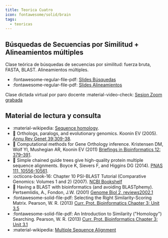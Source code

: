 ```yaml
---
title: Teorica Cuatro
icon: fontawesome/solid/brain
tags: 
  - teoricas
---
```


## Búsquedas de Secuencias por Similitud + Alineamientos múltiples
 Clase teórica de búsquedas de secuencias por similitud: fuerza bruta, FASTA, BLAST. 
 Alineamientos múltiples.

 * :fontawesome-regular-file-pdf: [Slides Búsquedas]()
 * :fontawesome-regular-file-pdf: [Slides Alineamientos](alineamientosMultiples2024.pdf) 

Clase dictada virtual por paro docente  :material-video-check: [Sesion Zoom grabada](https://youtu.be/0l986Ut9gAw)

<!-- >
### Primera parte  
![type:video](https://www.youtube.com/embed/qNvW595WnJs)

### Segunda parte (luego del intervalo)
![type:video](https://www.youtube.com/embed/AOnReITkzvo)
<\!-->

## Material de lectura y consulta

  * :material-wikipedia: [Sequence homology](https://en.wikipedia.org/wiki/Sequence_homology).
  * :paperclip: Orthologs, paralogs, and evolutionary genomics. Koonin EV (2005). [Annu Rev Genet 39:309-38](https://doi.org/10.1146/annurev.genet.39.073003.114725).
  * :paperclip: Computational methods for Gene Orthology inference. Kristensen DM, Wolf YI, Mushegian AR, Koonin EV (2011) [Briefings in Bioinformatics 12: 379–391](https://doi.org/10.1093/bib/bbr030).
  * :paperclip: Simple chained guide trees give high-quality protein multiple sequence alignments. Boyce K, Sievers F, and Higgins DG (2014). [PNAS 111, 10556-10561](https://www.pnas.org/doi/full/10.1073/pnas.1405628111).
  * :octicons-book-16: Chapter 10 PSI-BLAST Tutorial (Comparative Genomics: Volumes 1 and 2) (2007). [NCBI Bookshelf](https://www.ncbi.nlm.nih.gov/books/NBK2590/)
  * :paperclip: Having a BLAST with bioinformatics (and avoiding BLASTphemy). Pertsemlidis, A., Fondon, J.W. (2001) [Genome Biol 2, reviews2002.1](https://genomebiology.biomedcentral.com/articles/10.1186/gb-2001-2-10-reviews2002)
  * :fontawesome-solid-file-pdf: Selecting the Right Similarity-Scoring Matrix. Pearson, W. R. (2013) [Curr. Prot. Bioinformatics Chapter 3: Unit 3.5](https://fasta.bioch.virginia.edu/wrpearson/papers/wrp_cpbio_0305.pdf)
  * :fontawesome-solid-file-pdf: An Introduction to Similarity ("Homology") Searching. Pearson, W. R. (2013) [Curr. Prot. Bioinformatics Chapter 3: Unit 3.1](https://fasta.bioch.virginia.edu/wrpearson/papers/wrp_cpbio_0301.pdf)
  * :material-wikipedia: [Multiple Sequence Alignment](https://en.wikipedia.org/wiki/Multiple_sequence_alignment)